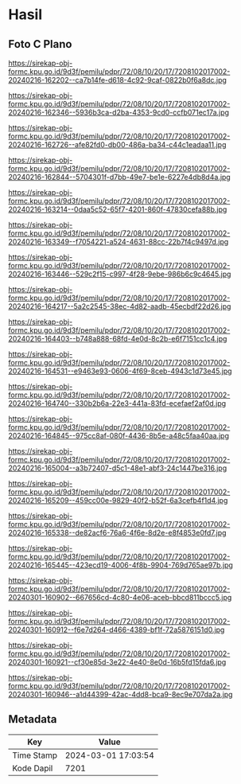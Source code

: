 # Hasil

## Foto C Plano

https://sirekap-obj-formc.kpu.go.id/9d3f/pemilu/pdpr/72/08/10/20/17/7208102017002-20240216-162202--ca7b14fe-d618-4c92-9caf-0822b0f6a8dc.jpg

https://sirekap-obj-formc.kpu.go.id/9d3f/pemilu/pdpr/72/08/10/20/17/7208102017002-20240216-162346--5936b3ca-d2ba-4353-9cd0-ccfb071ec17a.jpg

https://sirekap-obj-formc.kpu.go.id/9d3f/pemilu/pdpr/72/08/10/20/17/7208102017002-20240216-162726--afe82fd0-db00-486a-ba34-c44c1eadaa11.jpg

https://sirekap-obj-formc.kpu.go.id/9d3f/pemilu/pdpr/72/08/10/20/17/7208102017002-20240216-162844--5704301f-d7bb-49e7-be1e-6227e4db8d4a.jpg

https://sirekap-obj-formc.kpu.go.id/9d3f/pemilu/pdpr/72/08/10/20/17/7208102017002-20240216-163214--0daa5c52-65f7-4201-860f-47830cefa88b.jpg

https://sirekap-obj-formc.kpu.go.id/9d3f/pemilu/pdpr/72/08/10/20/17/7208102017002-20240216-163349--f7054221-a524-4631-88cc-22b7f4c9497d.jpg

https://sirekap-obj-formc.kpu.go.id/9d3f/pemilu/pdpr/72/08/10/20/17/7208102017002-20240216-163446--529c2f15-c997-4f28-9ebe-986b6c9c4645.jpg

https://sirekap-obj-formc.kpu.go.id/9d3f/pemilu/pdpr/72/08/10/20/17/7208102017002-20240216-164217--5a2c2545-38ec-4d82-aadb-45ecbdf22d26.jpg

https://sirekap-obj-formc.kpu.go.id/9d3f/pemilu/pdpr/72/08/10/20/17/7208102017002-20240216-164403--b748a888-68fd-4e0d-8c2b-e6f7151cc1c4.jpg

https://sirekap-obj-formc.kpu.go.id/9d3f/pemilu/pdpr/72/08/10/20/17/7208102017002-20240216-164531--e9463e93-0606-4f69-8ceb-4943c1d73e45.jpg

https://sirekap-obj-formc.kpu.go.id/9d3f/pemilu/pdpr/72/08/10/20/17/7208102017002-20240216-164740--330b2b6a-22e3-441a-83fd-ecefaef2af0d.jpg

https://sirekap-obj-formc.kpu.go.id/9d3f/pemilu/pdpr/72/08/10/20/17/7208102017002-20240216-164845--975cc8af-080f-4436-8b5e-a48c5faa40aa.jpg

https://sirekap-obj-formc.kpu.go.id/9d3f/pemilu/pdpr/72/08/10/20/17/7208102017002-20240216-165004--a3b72407-d5c1-48e1-abf3-24c1447be316.jpg

https://sirekap-obj-formc.kpu.go.id/9d3f/pemilu/pdpr/72/08/10/20/17/7208102017002-20240216-165209--459cc00e-9829-40f2-b52f-6a3cefb4f1d4.jpg

https://sirekap-obj-formc.kpu.go.id/9d3f/pemilu/pdpr/72/08/10/20/17/7208102017002-20240216-165338--de82acf6-76a6-4f6e-8d2e-e8f4853e0fd7.jpg

https://sirekap-obj-formc.kpu.go.id/9d3f/pemilu/pdpr/72/08/10/20/17/7208102017002-20240216-165445--423ecd19-4006-4f8b-9904-769d765ae97b.jpg

https://sirekap-obj-formc.kpu.go.id/9d3f/pemilu/pdpr/72/08/10/20/17/7208102017002-20240301-160902--667656cd-4c80-4e06-aceb-bbcd811bccc5.jpg

https://sirekap-obj-formc.kpu.go.id/9d3f/pemilu/pdpr/72/08/10/20/17/7208102017002-20240301-160912--f6e7d264-d466-4389-bf1f-72a5876151d0.jpg

https://sirekap-obj-formc.kpu.go.id/9d3f/pemilu/pdpr/72/08/10/20/17/7208102017002-20240301-160921--cf30e85d-3e22-4e40-8e0d-16b5fd15fda6.jpg

https://sirekap-obj-formc.kpu.go.id/9d3f/pemilu/pdpr/72/08/10/20/17/7208102017002-20240301-160946--a1d44399-42ac-4dd8-bca9-8ec9e707da2a.jpg


## Metadata

| Key        | Value               |
| ---------- | ------------------- |
| Time Stamp | 2024-03-01 17:03:54 |
| Kode Dapil | 7201                |



